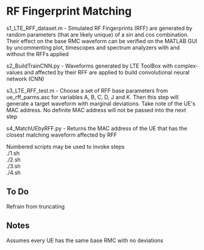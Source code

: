 # RF Fingerprint Matching

s1_LTE_RFF_dataset.m - Simulated RF Fingerprints (RFF) are generated by random parameters (that are likely unique) of a sin and cos combination. Their effect on the base RMC waveform can be verified on the MATLAB GUI by uncommenting plot, timescopes and spectrum analyzers with and without the RFFs applied

s2_BuildTrainCNN.py - Waveforms generated by LTE ToolBox with complex-values and affected by their RFF are applied to build convolutional neural network (CNN)

s3_LTE_RFF_test.m - Choose a set of RFF base parameters from ue_rff_parms.asc for variables A, B, C, D, J and K. Then this step will generate a target waveform with marginal deviations. Take note of the UE's MAC address. No definite MAC address will not be passed into the next step

s4_MatchUEbyRFF.py - Returns the MAC address of the UE that has the closest matching waveform affected by RFF

Numbered scripts may be used to invoke steps  
./1.sh  
./2.sh  
./3.sh  
./4.sh

## To Do

Refrain from truncating

## Notes

Assumes every UE has the same base RMC with no deviations
